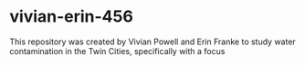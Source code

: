 # vivian-erin-456

This repository was created by Vivian Powell and Erin Franke to study water contamination in the Twin Cities, specifically with a focus 
